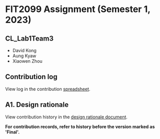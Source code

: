 # FIT2099 Assignment (Semester 1, 2023)

## CL_Lab1Team3
- David Kong
- Aung Kyaw
- Xiaowen Zhou

## Contribution log
View log in the contribution [spreadsheet](https://docs.google.com/spreadsheets/d/18r4YNIXrpoK3tmNtGBV13mPPPd_mv3nn57KLk8Tmuhs/edit?usp=sharing).

## A1. Design rationale
View contribution history in the [design rationale document](https://docs.google.com/document/d/1mK42ozKTu9W_VCUIltPM_NKRp3dN598xRs0KZiSsNCA/edit?usp=sharing).

**For contribution records, refer to history before the version marked as 'Final'.**